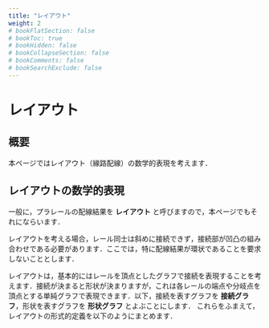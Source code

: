 ```yaml
---
title: "レイアウト"
weight: 2
# bookFlatSection: false
# bookToc: true
# bookHidden: false
# bookCollapseSection: false
# bookComments: false
# bookSearchExclude: false
---
```


# レイアウト

## 概要

本ページではレイアウト（線路配線）の数学的表現を考えます．

## レイアウトの数学的表現

一般に，プラレールの配線結果を **レイアウト** と呼びますので，本ページでもそれにならいます．

レイアウトを考える場合，レール同士は斜めに接続できず，接続部が凹凸の組み合わせである必要があります．ここでは，特に配線結果が環状であることを要求しないこととします．

レイアウトは，基本的にはレールを頂点としたグラフで接続を表現することを考えます．接続が決まると形状が決まりますが，これは各レールの端点や分岐点を頂点とする単純グラフで表現できます．以下，接続を表すグラフを **接続グラフ**，形状を表すグラフを **形状グラフ** とよぶことにします．
これらをふまえて，レイアウトの形式的定義を以下のようにまとめます．
